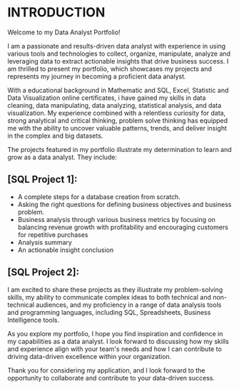 # INTRODUCTION
Welcome to my Data Analyst Portfolio!

I am a passionate and results-driven data analyst with experience in using various tools and technologies to collect, organize, manipulate, analyze and leveraging data to extract actionable insights that drive business success. 
I am thrilled to present my portfolio, which showcases my projects and represents my journey in becoming a proficient data analyst.

With a educational background in Mathematic and SQL, Excel, Statistic and Data Visualization online certificates, i have gained my skills in data cleaning, data manipulating, data analyzing, statistical analysis, and data visualization.
My experience combined with a relentless curiosity for data, strong analytical and critical thinking, problem solve thinking has equipped me with the ability to uncover valuable patterns, trends, and deliver insight
in the complex and big datasets.

The projects featured in my portfolio illustrate my determination to learn and grow as a data analyst. They include:

## [SQL Project 1]: 
- A complete steps for a database creation from scratch. 
- Asking the right questions for defining business objectives and business problem. 
- Business analysis through various business metrics by focusing on balancing revenue growth with profitability and encouraging customers for repetitive purchases
- Analysis summary
- An actionable insight conclusion

## [SQL Project 2]: 

I am excited to share these projects as they illustrate my problem-solving skills, my ability to communicate complex ideas to both technical and non-technical audiences, and my proficiency in a range of data analysis tools 
and programming languages, including SQL, Spreadsheets, Business Intelligence tools.

As you explore my portfolio, I hope you find inspiration and confidence in my capabilities as a data analyst. 
I look forward to discussing how my skills and experience align with your team's needs and how I can contribute to driving data-driven excellence within your organization.

Thank you for considering my application, and I look forward to the opportunity to collaborate and contribute to your data-driven success.

